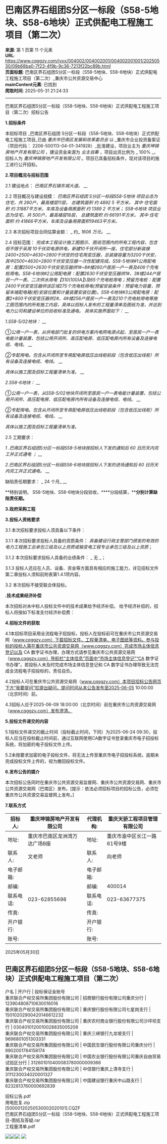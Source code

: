 # 巴南区界石组团S分区一标段（S58-5地块、S58-6地块）正式供配电工程施工项目（第二次）

**来源**: 第 1 页第 11 个元素  
**URL**: https://www.cqggzy.com/jyxx/004002/004002001/004002001001/20250530/09b68ba0-7f23-4f9b-9c36-7213f22bc89b.html  
**页面标题**: 巴南区界石组团S分区一标段（S58-5地块、S58-6地块）正式供配电工程施工项目（第二次）_重庆市公共资源交易中心  
**mainContent元素**: 已找到  
**爬取时间**: 2025-05-31 21:24:33

---

巴南区界石组团S分区一标段（S58-5地块、S58-6地块）正式供配电工程施工项目（第二次）招标公告

**1.招标条件**

本招标项目 _巴南区界石组团 S分区一标段（S58-5地块、S58-6地块）正式供配电工程施工项目_已由 _重庆市巴南区发展和改革委员会_ 以 _重庆市企业投资备案证（项目代码： 2206-500113-04-01-341928）_批准建设，项目业主为 _重庆坤锦房地产开发有限公司_ ，建设资金来源为 _业主自筹_ ，项目出资比例为 _ 100% _，招标人为 _重庆坤锦房地产开发有限公司_ 。项目已具备招标条件，现对该项目的施工进行公开招标。

**2.项目概况与招标范围**

2.1 建设地点： _巴南区界石镇东城大道。_ __

2.2 项目概况与建设规模： _巴南区界石组团 S分区一标段S58-5地块_ _项目业态为住宅，共 260户，最高楼层11层，_ _总建筑面积_ _约_ _4892_ _5_ _平方米，_ _其中_ _住宅面积_ _约_ _31887平方米，车库及设备用房面积_ _约_ _1389_ _2_ _平方米； S58-6地块_ _项目业态为住宅，共 500户，最高楼层18层，_ _总建筑面积_ _约_ _66191平方米，_ _其中_ _住宅面积_ _约_ _41866平方米，车库及设备用房面积19463平方米。_

2.3 本次招标项目合同估算金额： _ 约_ _1606_ _万元。_ __

2.4 招标范围： _完成本工程设计施工图图示、图说范围内的所有工程内容，包含但不限于采用 10千伏双电源供电，新建10千伏开闭所一座，住宅部分新装接2*400+2*500+4*630+2*800千伏安的住宅用变压器，总装接容量为3200千伏安，其中2*500+4*630+2*800千伏安变压器一次性配建完成。S58-5地块#1公用配电房：配置2*500+2*630千伏安变压器供1#~8#楼260户居民一户一表及406个充电桩用电。S58-6地块#2公用配电房：配置2*630千伏安变压器供1#、3#楼244户居民一户一表、二次供水用电【3*10(100)A】)及65个充电桩用电；预留充电桩：配置2*400千伏安变压器供该区域275个充电桩用电(预留安装条件：预留电力容量，预留末端配电箱(柜)安装位置和计量装置安装位置)。S58-6地块#3公用配电房：配置2*800千伏安变压器供2#、4#楼256户居民一户一表及210个充电桩用电等施工图范围内的所有施工内容，具体以招标人发布的工程量清单及图纸为准，并达到电力公司和建设单位的验收标准及通电。_ _具体实施界面如下：_ __

_1.S58-5/02地块：_ __

_①公用一户一表，从供电部门批复的供电方案内电网电源点起，至居民一户一表电能计量装置，包括公用开闭所、高压配电房、低压配电房内所有设备及连接电缆、电线。_ __

_②专配用电。包含从开闭所至专用配电房低压出线柜前段（包含低压出线柜）所有设备及连接电缆、电线。_ __

_具体以施工图及招标工程量清单为准。_ __

_2.S58-6地块：_ __

_①公用一户一表，从S58-5/02地块开闭所至居民一户一表电能计量装置，包括公用开闭所、高压配电房、低压配电房内所有设备及连接电缆、电线。_ __

_②专配用电。包含从开闭所至专用配电房低压出线柜前段（包含低压出线柜）所有设备及连接电缆、电线。_ __

_具体以施工图及招标工程量清单为准。_

2.5 工期要求：

_1_ _.巴南区界石组团S分区一标段S58-5地块按招标人下发的通知后 60 日历天内完工并正式通电_ _；_ __

_2.巴南区界石组团S分区一标段S58-6地块按招标人下发的进场通知后 60 日历天内完工并正式通电。_ __

缺陷责任期要求： _ 24 个月_ __

**特别说明， S58-5地块、S58-6地块分段验收，****分段结算，****分别计算缺陷责任期。**

**3.政府采购工程**

**3.投标人资格要求**

3.1 本次招标要求投标人须具备以下条件：

3.1.1 本次招标要求投标人具备的资质条件： _具备建设行政主管部门颁发的有效的 电力工程施工总承包三级及以上资质或输变电工程专业承包三级及以上资质_；

3.1.2 本次招标要求投标人具备的业绩条件： _ 无 _；

3.1.3 投标人还应在人员、设备、资金等方面具有相应的施工能力，详见招标文件第二章投标人须知前附表第1.4.1项内容。

3.2 本次招标不接受联合体投标。

**.技术成果经济补偿**

本次招标对未中标人投标文件中的技术成果给予经济补偿。 给予经济补偿的，招标人将按如下标准支付经济补偿费： 

**4.招标文件的获取**

4.1本招标项目采用全流程电子招投标，投标人在投标前可在重庆市公共资源交易网（www.cqggzy.com）下载招标文件、工程量清单、电子图纸等资料。参与投标的投标人需在重庆市公共资源交易网（www.cqggzy.com）完成市场主体信息登记以及 CA 数字证书办理，办理方式请参见重庆市公共资源交易网（www.cqggzy.com）导航栏“主体信息”页面中“市场主体信息登记”“CA 数字证书办理”。若投标人未及时完成市场主体信息登记和 CA 数字证书办理导致无法完成全流程电子招投标的，责任自负。

4.2投标人可在重庆市公共资源交易网（www.cqggzy.com）本项目招标公告网页下方“我要提问”栏提出疑问，提问时间从本公告发布至2025-06-05 10:00:00（北京时间）前。

4.3招标人应于2025-06-09 18:00:00（北京时间）前在重庆市公共资源交易网（www.cqggzy.com）发布澄清。

**5.投标文件递交的内容**

5.1投标文件递交的截止时间（投标截止时间，下同）为2025-06-24 09:30，投标人应当在投标截止时间前，通过互联网使用CA数字证书登录重庆市电子招投标系统，将加密的电子投标文件上传。

5.2未按要求加密的电子投标文件，将无法上传至重庆市电子招投标系统，逾期未完成投标文件上传的，视为撤回投标文件。

**6.发布公告的媒介**

本次招标公告同时在重庆市公共资源交易监督网、重庆市公共资源交易网、重庆市公共资源交易网（巴南区）发布。[提示：依法必须招标项目的招标公告，必须在重庆市公共资源交易监督网上发布。] 

**7.联系方式**

招标人: | 重庆坤锦房地产开发有限公司 | 代理机构: |  重庆天骄工程项目管理有限公司   
---|---|---|---  
地址: |  重庆市巴南区龙洲湾万达广场B座 | 地址: |  重庆市渝中区长江一路61号9楼  
联系人: |  文老师  | 联系人: |  向老师   
电子邮箱: |  | 电子邮箱: |   
邮编: |  | 邮编: |  400014   
联系电话: |  023-62855698  | 联系电话: |  023-63677375   
传真: |  | 传真: |   
开户银行: |  | 开户银行: |   
账号: |  | 账号: |   
  
2025年05月30日 

  
巴南区界石组团S分区一标段（S58-5地块、S58-6地块）正式供配电工程施工项目（第二次）  
---  
户名 | 开户行 | 投标保证金账号  
重庆联合产权交易所集团股份有限公司 | 招商银行股份有限公司重庆分行 | 123904808710630016016  
重庆联合产权交易所集团股份有限公司 | 重庆银行股份有限公司七星岗支行 | 15010202900420146612232  
重庆联合产权交易所集团股份有限公司 | 重庆农村商业银行股份有限公司沙坪坝支行 | 0304010120010028835005208  
重庆联合产权交易所集团股份有限公司 | 重庆三峡银行九龙坡支行 | 9696801051303331  
重庆联合产权交易所集团股份有限公司 | 中国民生银行股份有限公司重庆分行 | 9902001764158174  
重庆联合产权交易所集团股份有限公司 | 中国农业银行股份有限公司重庆自由贸易试验区分行 | 312601010400083780000009366  
重庆联合产权交易所集团股份有限公司 | 中信银行重庆上清寺支行 | 3111230034020001327  
重庆联合产权交易所集团股份有限公司 | 中国建设银行重庆中山路支行 | 6232813760000692839  
  
  
  
招标公告.pdf    
用电批复.zip    
[50000120250530002020101].CQZF    
巴南区界石组团S分区一标段（S58-5地块、S58-6地块）正式供配电工程施工项目-图纸及答疑.rar    
工程量清单.pdf    
  
  
  
  
[![](https://ztb.cqggzy.com/CQTPFrame/css/img/tiwen.png)](http://ztb.cqggzy.com/CQTPFrame/jsgcztbmis2/pages/onlinetiwen/OnLineTiWen_Detail?GongGaoGuid=09b68ba0-7f23-4f9b-9c36-7213f22bc89b)[![](https://ztb.cqggzy.com/CQTPFrame/css/img/baohan.png)](https://jrfw.cqggzy.com)[![](https://ztb.cqggzy.com/CQTPFrame/css/img/zbgg.png)](https://www.cqggzy.com/bszn/007009/007009005/20191009/8fc81c47-6ef5-4a6f-966c-1360506afdde.html) [![](https://ztb.cqggzy.com/CQTPFrame/css/img/dayi.png)](https://www.cqggzy.com/bszn/007009/007009005/20191009/8fc81c47-6ef5-4a6f-966c-1360506afdde.html)

